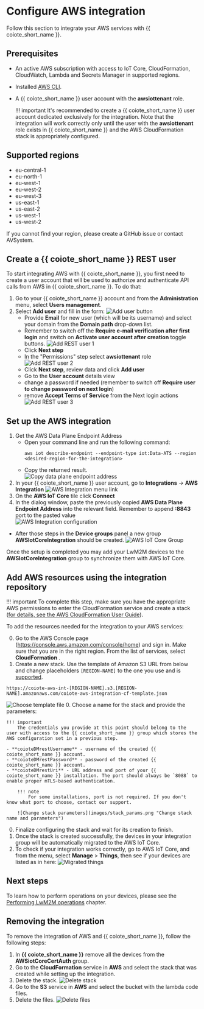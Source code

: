 # Configure AWS integration

Follow this section to integrate your AWS services with {{ coiote_short_name }}.

## Prerequisites

- An active AWS subscription with access to IoT Core, CloudFormation, CloudWatch, Lambda and Secrets Manager in supported regions.
- Installed [AWS CLI](https://docs.aws.amazon.com/cli/latest/userguide/getting-started-install.html).
- A {{ coiote_short_name }} user account with the **awsiottenant** role.

    !!! important
        It's recommended to create a {{ coiote_short_name }} user account dedicated exclusively for the integration. Note that the integration will work correctly only until the user with the **awsiottenant** role exists in {{ coiote_short_name }} and the AWS CloudFormation stack is appropriately configured.

## Supported regions

- eu-central-1
- eu-north-1
- eu-west-1
- eu-west-2
- eu-west-3
- us-east-1
- us-east-2
- us-west-1
- us-west-2

If you cannot find your region, please create a GitHub issue or contact AVSystem.

## Create a {{ coiote_short_name }} REST user

To start integrating AWS with {{ coiote_short_name }}, you first need to create a user account that will be used to authorize and authenticate API calls from AWS in {{ coiote_short_name }}. To do that:

1. Go to your {{ coiote_short_name }} account and from the **Administration** menu, select **Users management**.
2. Select **Add user** and fill in the form:
![Add user button](images/user_management.png "Add user button")
    - Provide **Email** for new user (which will be its username) and select your domain from the **Domain path** drop-down list.
    - Remember to switch off the **Require e-mail verification after first login** and switch on 
      **Activate user account after creation** toggle buttons.
![Add REST user 1](images/add_rest_user.png "Add REST user 1")
    - Click **Next step**
    - In the "Permissions" step select **awsiottenant** role
![Add REST user 2](images/add_rest_user_2.png "Add REST user 2")
    - Click **Next step**, review data and click **Add user**
    - Go to the **User account** details view
    - change a password if needed (remember to switch off **Require user to change password on next login**)
    - remove **Accept Terms of Service** from the Next login actions
![Add REST user 3](images/add_rest_user_3.png "Add REST user 3")

## Set up the **AWS** integration
1. Get the AWS Data Plane Endpoint Address
    - Open your command line and run the following command:
      ```
      aws iot describe-endpoint --endpoint-type iot:Data-ATS --region <desired-region-for-the-integration>
      ```
    - Copy the returned result.<br>
      ![Copy data plane endpoint address](images/dataplane.png "Copy data plane endpoint address")
2. In your {{ coiote_short_name }} user account, go to **Integrations** → **AWS Integration**
   ![AWS Integration menu link](images/aws_integration.png "AWS Integration menu link")
3. On the **AWS IoT Core** tile click **Connect**
4. In the dialog window, paste the previously copied **AWS Data Plane Endpoint Address** into the relevant field. Remember to append **:8843** port to the pasted value<br>
![AWS Integration configuration](images/aws-config.png "AWS Integration configuration")
<!-- end of the list -->
* After those steps in the **Device groups** panel a new group **AWSIotCoreIntegration** should be created.
![AWS IoT Core Group](images/aws_group.png "AWS IoT Core Group")

Once the setup is completed you may add your LwM2M devices to the **AWSIotCoreIntegration** group to synchronize them with AWS IoT Core.

## Add AWS resources using the integration repository

!!! important
    To complete this step, make sure you have the appropriate AWS permissions to enter the CloudFormation service and create a stack ([for details, see the AWS CloudFormation User Guide](https://docs.aws.amazon.com/AWSCloudFormation/latest/UserGuide/using-iam-template.html#using-iam-template-actions)).

To add the resources needed for the integration to your AWS services:

0. Go to the AWS Console page (<https://console.aws.amazon.com/console/home>) and sign in. Make sure that you are in the right region. From the list of services, select **CloudFormation** .
0. Create a new stack. Use the template of Amazon S3 URL from below and change placeholders `[REGION-NAME]` to the one you use and is [supported](#supported-regions).
```
https://coiote-aws-int-[REGION-NAME].s3.[REGION-NAME].amazonaws.com/coiote-aws-integration-cf-template.json
```
   ![Choose template file](images/choose_template_s3.png "Choose template file")
0. Choose a name for the stack and provide the parameters:

    !!! important
        The credentials you provide at this point should belong to the user with access to the {{ coiote_short_name }} group which stores the AWS configuration set in a previous step.

    - **coioteDMrestUsername** - username of the created {{ coiote_short_name }} account.
    - **coioteDMrestPassword** - password of the created {{ coiote_short_name }} account.
    - **coioteDMrestUri** - URL address and port of your {{ coiote_short_name }} installation. The port should always be `8088` to enable proper mTLS-based authentication.

        !!! note
            For some installations, port is not required. If you don't know what port to choose, contact our support.

        ![Change stack parameters](images/stack_params.png "Change stack name and parameters")

0. Finalize configuring the stack and wait for its creation to finish.
0. Once the stack is created successfully, the devices in your integration group will be automatically migrated to the AWS IoT Core.
0. To check if your integration works correctly, go to AWS IoT Core, and from the menu, select **Manage** > **Things**, then see if your devices are listed as in here:
    ![Migrated things](images/migrated_things.png "Migrated things")

## Next steps

To learn how to perform operations on your devices, please see the [Performing LwM2M operations](https://iotdevzone.avsystem.com/docs/Cloud_integrations/AWS_IoT_Core/Device_operations/Operation_types/) chapter.

## Removing the integration

To remove the integration of AWS and {{ coiote_short_name }}, follow the following steps:

1. In **{{ coiote_short_name }}** remove all the devices from the **AWSiotCoreCertAuth** group.
2. Go to the **CloudFormation** service in **AWS** and select the stack that was created while setting up the integration.
3. Delete the stack.
   ![Delete stack](images/stack_delete.png "Delete stack")
4. Go to the **S3** service in **AWS** and select the bucket with the lambda code files.
5. Delete the files.
   ![Delete files](images/s3_delete.png "Delete files")
